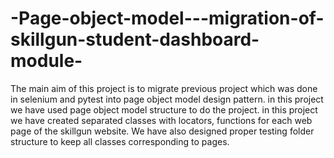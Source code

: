 # -Page-object-model---migration-of-skillgun-student-dashboard-module-
The main aim of this project is to migrate previous project which was done in selenium and 
pytest into page object model design pattern. in this project we have used page object model structure to do 
the project. in this project we have created separated classes with locators, functions for each web page of the 
skillgun website. We have also designed proper testing folder structure to keep all classes corresponding to 
pages.

